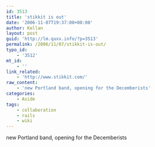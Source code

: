 ```yaml
---
id: 3513
title: 'stikkit is out'
date: '2006-11-07T19:37:00+00:00'
author: Kellan
layout: post
guid: 'http://lm.quxx.info/?p=3513'
permalink: /2006/11/07/stikkit-is-out/
typo_id:
    - '3512'
mt_id:
    - ''
link_related:
    - 'http://www.stikkit.com/'
raw_content:
    - 'new Portland band, opening for the Decemberists'
categories:
    - Aside
tags:
    - collaboration
    - rails
    - wiki
---
```


new Portland band, opening for the Decemberists